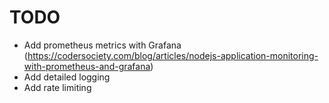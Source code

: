 # TODO

-   Add prometheus metrics with Grafana (https://codersociety.com/blog/articles/nodejs-application-monitoring-with-prometheus-and-grafana)
-   Add detailed logging
-   Add rate limiting
